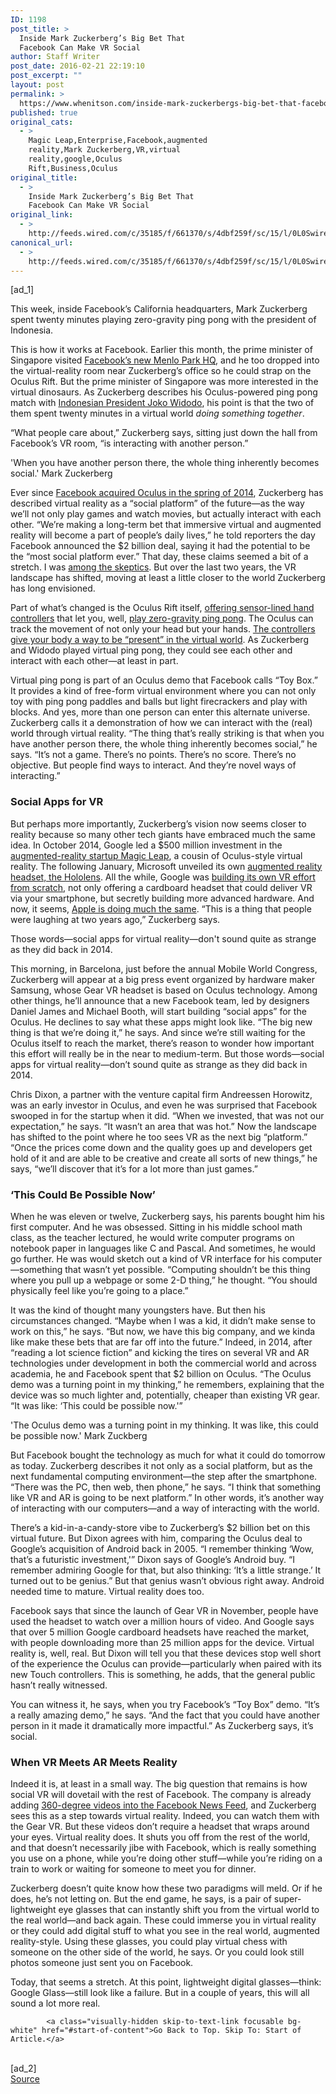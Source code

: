 ```yaml
---
ID: 1198
post_title: >
  Inside Mark Zuckerberg’s Big Bet That
  Facebook Can Make VR Social
author: Staff Writer
post_date: 2016-02-21 22:19:10
post_excerpt: ""
layout: post
permalink: >
  https://www.whenitson.com/inside-mark-zuckerbergs-big-bet-that-facebook-can-make-vr-social/
published: true
original_cats:
  - >
    Magic Leap,Enterprise,Facebook,augmented
    reality,Mark Zuckerberg,VR,virtual
    reality,google,Oculus
    Rift,Business,Oculus
original_title:
  - >
    Inside Mark Zuckerberg’s Big Bet That
    Facebook Can Make VR Social
original_link:
  - >
    http://feeds.wired.com/c/35185/f/661370/s/4dbf259f/sc/15/l/0L0Swired0N0C20A160C0A20Cmark0Ezuckerberg0Eplays0Ezero0Egravity0Eping0Epong0Epresident0Eindonesia0C/story01.htm
canonical_url:
  - >
    http://feeds.wired.com/c/35185/f/661370/s/4dbf259f/sc/15/l/0L0Swired0N0C20A160C0A20Cmark0Ezuckerberg0Eplays0Ezero0Egravity0Eping0Epong0Epresident0Eindonesia0C/story01.htm
---
```

 [ad_1]
<br><div id=""><p>This week, inside Facebook’s California headquarters, Mark Zuckerberg spent twenty minutes playing zero-gravity ping pong with the president of Indonesia.</p>
<p>This is how it works at Facebook. Earlier this month, the prime minister of Singapore visited <a href="http://www.wired.com/2015/03/facebook-moves-new-garden-roofed-fantasyland/" target="_blank">Facebook’s new Menlo Park HQ</a>, and he too dropped into the virtual-reality room near Zuckerberg’s office so he could strap on the Oculus Rift. But the prime minister of Singapore was more interested in the virtual dinosaurs. As Zuckerberg describes his Oculus-powered ping pong match with <a href="https://en.wikipedia.org/wiki/Joko_Widodo" target="_blank">Indonesian President Joko Widodo</a>, his point is that the two of them spent twenty minutes in a virtual world <em>doing something together</em>.</p>
<p>“What people care about,” Zuckerberg says, sitting just down the hall from Facebook’s VR room, “is interacting with another person.” </p>
<p data-js="fader" class="pullquote carve fader">
	'When you have another person there, the whole thing inherently becomes social.'	<span class="attribution">Mark Zuckerberg</span>
</p>

<p>Ever since <a href="http://www.wired.com/2014/03/facebook-acquires-oculus/" target="_blank">Facebook acquired Oculus in the spring of 2014</a>, Zuckerberg has described virtual reality as a “social platform” of the future—as the way we’ll not only play games and watch movies, but actually interact with each other. “We’re making a long-term bet that immersive virtual and augmented reality will become a part of people’s daily lives,” he told reporters the day Facebook announced the $2 billion deal, saying it had the potential to be the “most social platform ever.” That day, these claims seemed a bit of a stretch. I was <a href="http://www.wired.com/2014/03/facebook-oculus-second-life/" target="_blank">among the skeptics</a>. But over the last two years, the VR landscape has shifted, moving at least a little closer to the world Zuckerberg has long envisioned.</p>
<p>Part of what’s changed is the Oculus Rift itself, <a href="http://www.wired.com/2015/06/facebook-officially-unveils-oculus-rift-vr-headset/" target="_blank">offering sensor-lined hand controllers</a> that let you, well, <a href="http://www.wired.com/2015/06/facebook-sees-future-oculus-touch/" target="_blank">play zero-gravity ping pong</a>. The Oculus can track the movement of not only your head but your hands. <a href="http://www.wired.com/2015/06/facebook-sees-future-oculus-touch/" target="_blank">The controllers give your body a way to be “present” in the virtual world</a>. As Zuckerberg and Widodo played virtual ping pong, they could see each other and interact with each other—at least in part.</p>
<p>Virtual ping pong is part of an Oculus demo that Facebook calls “Toy Box.” It provides a kind of free-form virtual environment where you can not only toy with ping pong paddles and balls but light firecrackers and play with blocks. And yes, more than one person can enter this alternate universe. Zuckerberg calls it a demonstration of how we can interact with the (real) world through virtual reality. “The thing that’s really striking is that when you have another person there, the whole thing inherently becomes social,” he says. “It’s not a game. There’s no points. There’s no score. There’s no objective. But people find ways to interact. And they’re novel ways of interacting.” </p>
<h3>Social Apps for VR</h3>
<p>But perhaps more importantly, Zuckerberg’s vision now seems closer to reality because so many other tech giants have embraced much the same idea. In October 2014, Google led a $500 million investment in the <a href="http://www.wired.com/2015/04/rony-abovitz/" target="_blank">augmented-reality startup Magic Leap</a>, a cousin of Oculus-style virtual reality. The following January, Microsoft unveiled its own <a href="http://www.wired.com/2015/01/microsoft-hands-on/" target="_blank">augmented reality headset, the Hololens</a>. All the while, Google was <a href="http://www.wired.com/2015/06/inside-story-googles-unlikely-leap-cardboard-vr/" target="_blank">building its own VR effort from scratch</a>, not only offering a cardboard headset that could deliver VR via your smartphone, but secretly building more advanced hardware. And now, it seems, <a href="http://www.macrumors.com/2016/01/29/apple-virtual-reality-headset/" target="_blank">Apple is doing much the same</a>. “This is a thing that people were laughing at two years ago,” Zuckerberg says.</p>
<p data-js="fader" class="pullquote carve fader">
	Those words—social apps for virtual reality—don't sound quite as strange as they did back in 2014.	<span class="attribution"/>
</p>

<p>This morning, in Barcelona, just before the annual Mobile World Congress, Zuckerberg will appear at a big press event organized by hardware maker Samsung, whose Gear VR headset is based on Oculus technology. Among other things, he’ll announce that a new Facebook team, led by designers Daniel James and Michael Booth, will start building “social apps” for the Oculus. He declines to say what these apps might look like. “The big new thing is that we’re doing it,” he says. And since we’re still waiting for the Oculus itself to reach the market, there’s reason to wonder how important this effort will really be in the near to medium-term. But those words—social apps for virtual reality—don’t sound quite as strange as they did back in 2014. </p>
<p>Chris Dixon, a partner with the venture capital firm Andreessen Horowitz, was an early investor in Oculus, and even he was surprised that Facebook swooped in for the startup when it did. “When we invested, that was not our expectation,” he says. “It wasn’t an area that was hot.” Now the landscape has shifted to the point where he too sees VR as the next big “platform.” “Once the prices come down and the quality goes up and developers get hold of it and are able to be creative and create all sorts of new things,” he says, “we’ll discover that it’s for a lot more than just games.”</p>
<h3>‘This Could Be Possible Now’</h3>
<p>When he was eleven or twelve, Zuckerberg says, his parents bought him his first computer. And he was obsessed. Sitting in his middle school math class, as the teacher lectured, he would write computer programs on notebook paper in languages like C and Pascal. And sometimes, he would go further. He was would sketch out a kind of VR interface for his computer—something that wasn’t yet possible. “Computing shouldn’t be this thing where you pull up a webpage or some 2-D thing,” he thought. “You should physically feel like you’re going to a place.”</p>
<p>It was the kind of thought many youngsters have. But then his circumstances changed. “Maybe when I was a kid, it didn’t make sense to work on this,” he says. “But now, we have this big company, and we kinda like make these bets that are far off into the future.” Indeed, in 2014, after “reading a lot science fiction” and kicking the tires on several VR and AR technologies under development in both the commercial world and across academia, he and Facebook spent that $2 billion on Oculus. “The Oculus demo was a turning point in my thinking,” he remembers, explaining that the device was so much lighter and, potentially, cheaper than existing VR gear. “It was like: ‘This could be possible now.'”</p>
<p data-js="fader" class="pullquote carve fader">
	'The Oculus demo was a turning point in my thinking. It was like, this could be possible now.'	<span class="attribution">Mark Zuckberg</span>
</p>

<p>But Facebook bought the technology as much for what it could do tomorrow as today. Zuckerberg describes it not only as a social platform, but as the next fundamental computing environment—the step after the smartphone. “There was the PC, then web, then phone,” he says. “I think that something like VR and AR is going to be next platform.” In other words, it’s another way of interacting with our computers—and a way of interacting with the world. </p>
<p>There’s a kid-in-a-candy-store vibe to Zuckerberg’s $2 billion bet on this virtual future. But Dixon agrees with him, comparing the Oculus deal to Google’s acquisition of Android back in 2005. “I remember thinking ‘Wow, that’s a futuristic investment,'” Dixon says of Google’s Android buy. “I remember admiring Google for that, but also thinking: ‘It’s a little strange.’ It turned out to be genius.” But that genius wasn’t obvious right away. Android needed time to mature. Virtual reality does too.  </p>



<p>Facebook says that since the launch of Gear VR in November, people have used the headset to watch over a million hours of video. And Google says that over 5 million Google cardboard headsets have reached the market, with people downloading more than 25 million apps for the device. Virtual reality is, well, real. But Dixon will tell you that these devices stop well short of the experience the Oculus can provide—particularly when paired with its new Touch controllers. This is something, he adds, that the general public hasn’t really witnessed.</p>
<p>You can witness it, he says, when you try Facebook’s “Toy Box” demo. “It’s a really amazing demo,” he says. “And the fact that you could have another person in it made it dramatically more impactful.” As Zuckerberg says, it’s social.</p>
<h3>When VR Meets AR Meets Reality</h3>
<p>Indeed it is, at least in a small way. The big question that remains is how social VR will dovetail with the rest of Facebook. The company is already adding <a href="http://www.wired.com/2015/03/facebook-unveils-immersive-360-degree-video-news-feeds/" target="_blank">360-degree videos into the Facebook News Feed</a>, and Zuckerberg sees this as a step towards virtual reality. Indeed, you can watch them with the Gear VR. But these videos don’t require a headset that wraps around your eyes. Virtual reality does. It shuts you off from the rest of the world, and that doesn’t necessarily jibe with Facebook, which is really something you use on a phone, while you’re doing other stuff—while you’re riding on a train to work or waiting for someone to meet you for dinner.</p>
<p>Zuckerberg doesn’t quite know how these two paradigms will meld. Or if he does, he’s not letting on. But the end game, he says, is a pair of super-lightweight eye glasses that can instantly shift you from the virtual world to the real world—and back again. These could immerse you in virtual reality or they could add digital stuff to what you see in the real world, augmented reality-style. Using these glasses, you could play virtual chess with someone on the other side of the world, he says. Or you could look still photos someone just sent you on Facebook.</p>
<p>Today, that seems a stretch. At this point, lightweight digital glasses—think: Google Glass—still look like a failure. But in a couple of years, this will all sound a lot more real.</p>

			<a class="visually-hidden skip-to-text-link focusable bg-white" href="#start-of-content">Go Back to Top. Skip To: Start of Article.</a>

			
</div>
<br>[ad_2]
<br><a href="http://feeds.wired.com/c/35185/f/661370/s/4dbf259f/sc/15/l/0L0Swired0N0C20A160C0A20Cmark0Ezuckerberg0Eplays0Ezero0Egravity0Eping0Epong0Epresident0Eindonesia0C/story01.htm">Source </a>